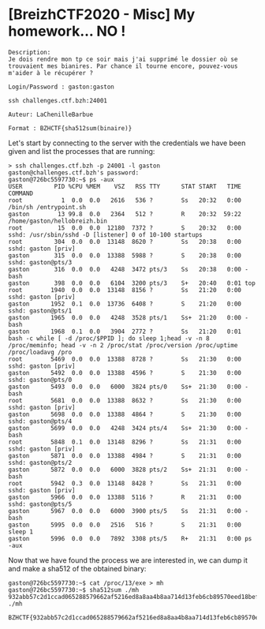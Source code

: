 # [BreizhCTF2020 - Misc] My homework... NO !

    Description:
    Je dois rendre mon tp ce soir mais j'ai supprimé le dossier où se trouvaient mes bianires. Par chance il tourne encore, pouvez-vous m'aider à le récupérer ?

    Login/Password : gaston:gaston

    ssh challenges.ctf.bzh:24001

    Auteur: LaChenilleBarbue

    Format : BZHCTF{sha512sum(binaire)}

Let's start by connecting to the server with the credentials we have been given and list the processes that are running:
```
> ssh challenges.ctf.bzh -p 24001 -l gaston
gaston@challenges.ctf.bzh's password:
gaston@726bc5597730:~$ ps -aux
USER         PID %CPU %MEM    VSZ   RSS TTY      STAT START   TIME COMMAND
root           1  0.0  0.0   2616   536 ?        Ss   20:32   0:00 /bin/sh /entrypoint.sh
gaston        13 99.8  0.0   2364   512 ?        R    20:32  59:22 /home/gaston/hellobreizh.bin
root          15  0.0  0.0  12180  7372 ?        S    20:32   0:00 sshd: /usr/sbin/sshd -D [listener] 0 of 10-100 startups
root         304  0.0  0.0  13148  8620 ?        Ss   20:38   0:00 sshd: gaston [priv]
gaston       315  0.0  0.0  13388  5988 ?        S    20:38   0:00 sshd: gaston@pts/3
gaston       316  0.0  0.0   4248  3472 pts/3    Ss   20:38   0:00 -bash
gaston       398  0.0  0.0   6104  3200 pts/3    S+   20:40   0:01 top
root        1940  0.0  0.0  13148  8156 ?        Ss   21:20   0:00 sshd: gaston [priv]
gaston      1952  0.1  0.0  13736  6408 ?        S    21:20   0:00 sshd: gaston@pts/1
gaston      1965  0.0  0.0   4248  3528 pts/1    Ss+  21:20   0:00 -bash
gaston      1968  0.1  0.0   3904  2772 ?        Ss   21:20   0:01 bash -c while [ -d /proc/$PPID ]; do sleep 1;head -v -n 8 /proc/meminfo; head -v -n 2 /proc/stat /proc/version /proc/uptime /proc/loadavg /pro
root        5469  0.0  0.0  13388  8728 ?        Ss   21:30   0:00 sshd: gaston [priv]
gaston      5492  0.0  0.0  13388  4596 ?        S    21:30   0:00 sshd: gaston@pts/0
gaston      5493  0.0  0.0   6000  3824 pts/0    Ss+  21:30   0:00 -bash
root        5681  0.0  0.0  13388  8632 ?        Ss   21:30   0:00 sshd: gaston [priv]
gaston      5698  0.0  0.0  13388  4864 ?        S    21:30   0:00 sshd: gaston@pts/4
gaston      5699  0.0  0.0   4248  3424 pts/4    Ss+  21:30   0:00 -bash
root        5848  0.1  0.0  13148  8296 ?        Ss   21:31   0:00 sshd: gaston [priv]
gaston      5871  0.0  0.0  13388  4984 ?        S    21:31   0:00 sshd: gaston@pts/2
gaston      5872  0.0  0.0   6000  3828 pts/2    Ss+  21:31   0:00 -bash
root        5942  0.3  0.0  13148  8428 ?        Ss   21:31   0:00 sshd: gaston [priv]
gaston      5966  0.0  0.0  13388  5116 ?        R    21:31   0:00 sshd: gaston@pts/5
gaston      5967  0.0  0.0   6000  3900 pts/5    Ss   21:31   0:00 -bash
gaston      5995  0.0  0.0   2516   516 ?        S    21:31   0:00 sleep 1
gaston      5996  0.0  0.0   7892  3308 pts/5    R+   21:31   0:00 ps -aux
```
Now that we have found the process we are interested in, we can dump it and make a sha512 of the obtained binary:
```
gaston@726bc5597730:~$ cat /proc/13/exe > mh
gaston@726bc5597730:~$ sha512sum ./mh
932abb57c2d1ccad065288579662af5216ed8a8aa4b8aa714d13feb6cb89570eed18bef0bcb7fda33e1b3bee9534c231a5ce349c01399687fe9495cf047db5ae  ./mh
```

```
BZHCTF{932abb57c2d1ccad065288579662af5216ed8a8aa4b8aa714d13feb6cb89570eed18bef0bcb7fda33e1b3bee9534c231a5ce349c01399687fe9495cf047db5ae}
```